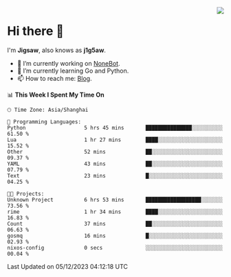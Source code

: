 <a href="#">
  <img align="right" src="https://github-readme-stats.vercel.app/api?username=j1g5awi&count_private=true&show_icons=true&title_color=80070B&text_color=B3B3B3&bg_color=212121&icon_color=80070B" />
</a>

# Hi there 👋

I'm **Jigsaw**, also knows as **j1g5aw**.

- 🔭 I’m currently working on [NoneBot](https://github.com/nonebot).
- 🌱 I’m currently learning Go and Python.
- 📫 How to reach me: [Blog](https://blog.maddestroyer.xyz/).

<!--START_SECTION:waka-->
📊 **This Week I Spent My Time On** 

```text
🕑︎ Time Zone: Asia/Shanghai

💬 Programming Languages: 
Python                   5 hrs 45 mins       ███████████████░░░░░░░░░░   61.50 % 
Lua                      1 hr 27 mins        ████░░░░░░░░░░░░░░░░░░░░░   15.52 % 
Other                    52 mins             ██░░░░░░░░░░░░░░░░░░░░░░░   09.37 % 
YAML                     43 mins             ██░░░░░░░░░░░░░░░░░░░░░░░   07.79 % 
Text                     23 mins             █░░░░░░░░░░░░░░░░░░░░░░░░   04.25 % 

🐱‍💻 Projects: 
Unknown Project          6 hrs 53 mins       ██████████████████░░░░░░░   73.56 % 
rime                     1 hr 34 mins        ████░░░░░░░░░░░░░░░░░░░░░   16.83 % 
Count                    37 mins             ██░░░░░░░░░░░░░░░░░░░░░░░   06.63 % 
gosmq                    16 mins             █░░░░░░░░░░░░░░░░░░░░░░░░   02.93 % 
nixos-config             0 secs              ░░░░░░░░░░░░░░░░░░░░░░░░░   00.04 % 
```


 Last Updated on 05/12/2023 04:12:18 UTC
<!--END_SECTION:waka-->
